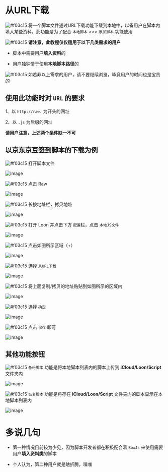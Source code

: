 # 从URL下载

![#f03c15](https://placehold.it/15/f03c15/000000?text=+) 将一个脚本文件通过URL下载功能下载到本地中，以备用户在脚本内填入某些资料，此功能是为了配合 `本地脚本` >>> `添加脚本` 功能使用

![#f03c15](https://placehold.it/15/f03c15/000000?text=+) **请注意，此教程仅仅适用于以下几类需求的用户**

- 脚本中需要用户**填入资料**的

- 用户独钟情于使用**本地脚本路径**的

![#f03c15](https://placehold.it/15/f03c15/000000?text=+) 如若非以上需求的用户，请不要继续浏览，毕竟用户的时间也是宝贵的

## 使用此功能时对 `URL` 的要求

1、以 `http://raw.` 为开头的网址

2、以 `.js` 为后缀的网址

**请用户注意，上述两个条件缺一不可**

## 以京东京豆签到脚本的下载为例

![#f03c15](https://placehold.it/15/f03c15/000000?text=+) 打开脚本文件

![image](https://raw.githubusercontent.com/chiupam/tutorial-image/master/Loon/Plus/JaveScript_1_1.jpg)

![#f03c15](https://placehold.it/15/f03c15/000000?text=+) 点击 Raw

![image](https://raw.githubusercontent.com/chiupam/tutorial-image/master/Loon/Plus/JaveScript_1_2.jpg)

![#f03c15](https://placehold.it/15/f03c15/000000?text=+) 长按地址栏，拷贝地址

![image](https://raw.githubusercontent.com/chiupam/tutorial-image/master/Loon/Plus/Download_From_URL_1.jpg)
 
![#f03c15](https://placehold.it/15/f03c15/000000?text=+) 打开 Loon 并点击下方 `配置`栏，点击 `本地JS文件`

![image](https://raw.githubusercontent.com/chiupam/tutorial-image/master/Loon/Plus/Download_From_URL.jpg)
 
![#f03c15](https://placehold.it/15/f03c15/000000?text=+) 点击如图所示区域（+）

![image](https://raw.githubusercontent.com/chiupam/tutorial-image/master/Loon/Plus/Download_From_URL_2.jpg)
 
![#f03c15](https://placehold.it/15/f03c15/000000?text=+) 选择 `从URL下载`

![image](https://raw.githubusercontent.com/chiupam/tutorial-image/master/Loon/Plus/Download_From_URL_3.jpg)
 
![#f03c15](https://placehold.it/15/f03c15/000000?text=+) 将上面复制/拷贝的地址粘贴到如图所示的区域内

![image](https://raw.githubusercontent.com/chiupam/tutorial-image/master/Loon/Plus/Download_From_URL_4.jpg)

![#f03c15](https://placehold.it/15/f03c15/000000?text=+) 选择 `确定`

![image](https://raw.githubusercontent.com/chiupam/tutorial-image/master/Loon/Plus/Download_From_URL_5.jpg)

![#f03c15](https://placehold.it/15/f03c15/000000?text=+) 点击 `保存` 即可

![image](https://raw.githubusercontent.com/chiupam/tutorial-image/master/Loon/Plus/Download_From_URL_6.jpg)

## 其他功能按钮

![#f03c15](https://placehold.it/15/f03c15/000000?text=+) `备份脚本` 功能是将本地脚本列表内的脚本上传到 **iCloud/Loon/Script** 文件夹内

![image](https://raw.githubusercontent.com/chiupam/tutorial-image/master/Loon/Plus/Download_From_URL_Backup.jpg)

![#f03c15](https://placehold.it/15/f03c15/000000?text=+) `恢复脚本` 功能是将存在 **iCloud/Loon/Script** 文件夹内的脚本显示在本地脚本列表内

![image](https://raw.githubusercontent.com/chiupam/tutorial-image/master/Loon/Plus/Download_From_URL_Restore.jpg)

# 多说几句

- 第一种情况目前较为少见，因为脚本开发者都在积极配合着 `BoxJs` 来使用需要用户**填入资料类**的脚本

- 个人认为，第二种用户就是瞎折腾，噗嗤
